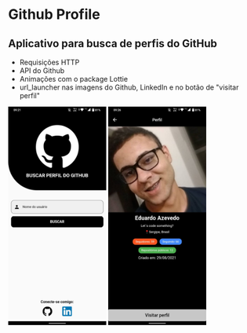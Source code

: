 # Github Profile

## Aplicativo para busca de perfis do GitHub

- Requisições HTTP
- API do Github
- Animações com o package Lottie
- url_launcher nas imagens do Github, LinkedIn e no botão de "visitar perfil"

<div width="200">
<img src="https://github.com/EduAzevedo/github_profile/blob/master/github_profile.jpeg" alt="In-app screenshot" width="200"/>
  <img src="https://github.com/EduAzevedo/github_profile/blob/master/github_profile_user_page.jpeg" alt="In-app screenshot" width="200"/>
</div>
